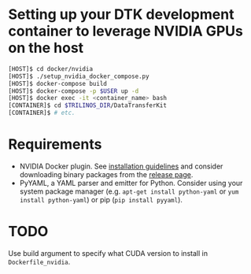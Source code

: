 # Setting up your DTK development container to leverage NVIDIA GPUs on the host
```bash
[HOST]$ cd docker/nvidia
[HOST]$ ./setup_nvidia_docker_compose.py
[HOST]$ docker-compose build
[HOST]$ docker-compose -p $USER up -d
[HOST]$ docker exec -it <container_name> bash
[CONTAINER]$ cd $TRILINOS_DIR/DataTransferKit
[CONTAINER]$ # etc.
```

# Requirements
* NVIDIA Docker plugin.  See [installation guidelines](https://github.com/NVIDIA/nvidia-docker/wiki/Installation) and consider downloading binary packages from the [release page](https://github.com/NVIDIA/nvidia-docker/releases).
* PyYAML, a YAML parser and emitter for Python.  Consider using your system package manager (e.g. `apt-get install python-yaml` or `yum install python-yaml`) or pip (`pip install pyyaml`).

# TODO
Use build argument to specify what CUDA version to install in `Dockerfile_nvidia`.
